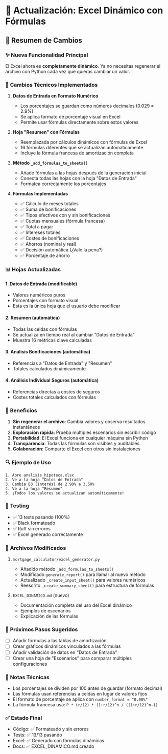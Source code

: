 # 🎉 Actualización: Excel Dinámico con Fórmulas

## 📝 Resumen de Cambios

### ✨ **Nueva Funcionalidad Principal**

El Excel ahora es **completamente dinámico**. Ya no necesitas regenerar el archivo con Python cada vez que quieras cambiar un valor.

### 🔧 **Cambios Técnicos Implementados**

1. **Datos de Entrada en Formato Numérico**
   - Los porcentajes se guardan como números decimales (0.029 = 2.9%)
   - Se aplica formato de porcentaje visual en Excel
   - Permite usar fórmulas directamente sobre estos valores

2. **Hoja "Resumen" con Fórmulas**
   - Reemplazada por cálculos dinámicos con fórmulas de Excel
   - 16 fórmulas diferentes que se actualizan automáticamente
   - Incluye la fórmula francesa de amortización completa

3. **Método `_add_formulas_to_sheets()`**
   - Añade fórmulas a las hojas después de la generación inicial
   - Conecta todas las hojas con la hoja "Datos de Entrada"
   - Formatea correctamente los porcentajes

4. **Fórmulas Implementadas**
   - ✅ Cálculo de meses totales
   - ✅ Suma de bonificaciones
   - ✅ Tipos efectivos con y sin bonificaciones
   - ✅ Cuotas mensuales (fórmula francesa)
   - ✅ Total a pagar
   - ✅ Intereses totales
   - ✅ Costes de bonificaciones
   - ✅ Ahorros (nominal y real)
   - ✅ Decisión automática (¿Vale la pena?)
   - ✅ Porcentaje de ahorro

### 📊 **Hojas Actualizadas**

#### 1. **Datos de Entrada** (modificable)
- Valores numéricos puros
- Porcentajes con formato visual
- Esta es la única hoja que el usuario debe modificar

#### 2. **Resumen** (automática)
- Todas las celdas con fórmulas
- Se actualiza en tiempo real al cambiar "Datos de Entrada"
- Muestra 16 métricas clave calculadas

#### 3. **Análisis Bonificaciones** (automática)
- Referencias a "Datos de Entrada" y "Resumen"
- Totales calculados dinámicamente

#### 4. **Análisis Individual Seguros** (automática)
- Referencias directas a costes de seguros
- Costes totales calculados con fórmulas

### 🎯 **Beneficios**

1. **Sin regenerar el archivo**: Cambia valores y observa resultados instantáneos
2. **Exploración rápida**: Prueba múltiples escenarios sin escribir código
3. **Portabilidad**: El Excel funciona en cualquier máquina sin Python
4. **Transparencia**: Todas las fórmulas son visibles y auditables
5. **Colaboración**: Comparte el Excel con otros sin instalaciones

### 🔍 **Ejemplo de Uso**

```
1. Abre analisis_hipoteca.xlsx
2. Ve a la hoja "Datos de Entrada"
3. Cambia B3 (Interés) de 2.90% a 3.50%
4. Ve a la hoja "Resumen"
5. ¡Todos los valores se actualizan automáticamente!
```

### 🧪 **Testing**

- ✅ 13 tests pasando (100%)
- ✅ Black formateado
- ✅ Ruff sin errores
- ✅ Excel generado correctamente

### 📂 **Archivos Modificados**

1. `mortgage_calculator/excel_generator.py`
   - Añadido método `_add_formulas_to_sheets()`
   - Modificado `generate_report()` para llamar al nuevo método
   - Actualizado `_create_input_sheet()` para valores numéricos
   - Reescrito `_create_summary_sheet()` para estructura de fórmulas

2. `EXCEL_DINAMICO.md` (nuevo)
   - Documentación completa del uso del Excel dinámico
   - Ejemplos de escenarios
   - Explicación de las fórmulas

### 🚀 **Próximos Pasos Sugeridos**

- [ ] Añadir fórmulas a las tablas de amortización
- [ ] Crear gráficos dinámicos vinculados a las fórmulas
- [ ] Añadir validación de datos en "Datos de Entrada"
- [ ] Crear una hoja de "Escenarios" para comparar múltiples configuraciones

### 📝 **Notas Técnicas**

- Los porcentajes se dividen por 100 antes de guardar (formato decimal)
- Las fórmulas usan referencias a celdas en lugar de valores fijos
- El formato de porcentaje se aplica con `number_format = "0.00%"`
- La fórmula francesa usa: `P * (r/12) * (1+r/12)^n / ((1+r/12)^n-1)`

### ✅ **Estado Final**

- Código: ✅ Formateado y sin errores
- Tests: ✅ 13/13 pasando
- Excel: ✅ Generado con fórmulas dinámicas
- Docs: ✅ EXCEL_DINAMICO.md creado
